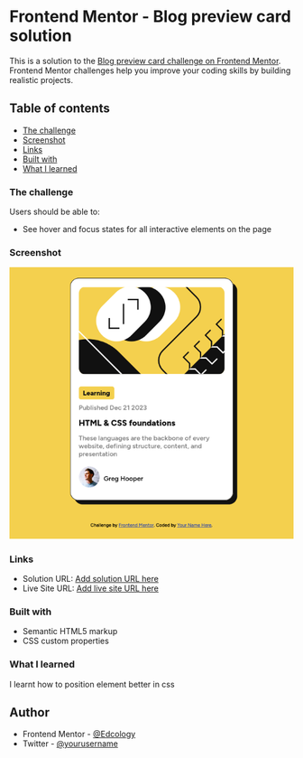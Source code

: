 # Frontend Mentor - Blog preview card solution

This is a solution to the [Blog preview card challenge on Frontend Mentor](https://www.frontendmentor.io/challenges/blog-preview-card-ckPaj01IcS). Frontend Mentor challenges help you improve your coding skills by building realistic projects. 

## Table of contents

  - [The challenge](#the-challenge)
  - [Screenshot](#screenshot)
  - [Links](#links)
  - [Built with](#built-with)
  - [What I learned](#what-i-learned)

### The challenge

Users should be able to:

- See hover and focus states for all interactive elements on the page

### Screenshot

![](./assets/images/Screenshot%202024-01-10%20at%2012-58-16%20Frontend%20Mentor%20Blog%20preview%20card.png)

### Links

- Solution URL: [Add solution URL here](https://your-solution-url.com)
- Live Site URL: [Add live site URL here](https://your-live-site-url.com)


### Built with

- Semantic HTML5 markup
- CSS custom properties

### What I learned
I learnt how to position element better in css


## Author

- Frontend Mentor - [@Edcology](https://www.frontendmentor.io/profile/Edcology)
- Twitter - [@yourusername](https://www.twitter.com/yourusername)


